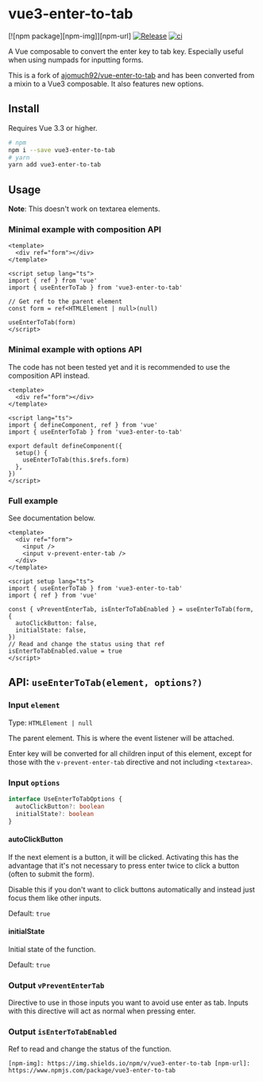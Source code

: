 # vue3-enter-to-tab

[![npm package][npm-img]][npm-url]
[![Release](https://github.com/l3d00m/vue3-enter-to-tab/actions/workflows/release.yml/badge.svg)](https://github.com/l3d00m/vue3-enter-to-tab/actions/workflows/release.yml)
[![ci](https://github.com/l3d00m/vue3-enter-to-tab/actions/workflows/ci.yml/badge.svg)](https://github.com/l3d00m/vue3-enter-to-tab/actions/workflows/ci.yml)

A Vue composable to convert the enter key to tab key. Especially useful when using numpads for inputting forms.

This is a fork of [ajomuch92/vue-enter-to-tab](https://github.com/ajomuch92/vue-enter-to-tab) and has been converted from a mixin to a Vue3 composable. It also features new options.

## Install

Requires Vue 3.3 or higher.

```bash
# npm
npm i --save vue3-enter-to-tab
# yarn
yarn add vue3-enter-to-tab
```

## Usage

**Note**: This doesn't work on textarea elements.

### Minimal example with composition API

```vue
<template>
  <div ref="form"></div>
</template>

<script setup lang="ts">
import { ref } from 'vue'
import { useEnterToTab } from 'vue3-enter-to-tab'

// Get ref to the parent element
const form = ref<HTMLElement | null>(null)

useEnterToTab(form)
</script>
```

### Minimal example with options API

The code has not been tested yet and it is recommended to use the composition API instead.

```vue
<template>
  <div ref="form"></div>
</template>

<script lang="ts">
import { defineComponent, ref } from 'vue'
import { useEnterToTab } from 'vue3-enter-to-tab'

export default defineComponent({
  setup() {
    useEnterToTab(this.$refs.form)
  },
})
</script>
```

### Full example

See documentation below.

```vue
<template>
  <div ref="form">
    <input />
    <input v-prevent-enter-tab />
  </div>
</template>

<script setup lang="ts">
import { useEnterToTab } from 'vue3-enter-to-tab'
import { ref } from 'vue'

const { vPreventEnterTab, isEnterToTabEnabled } = useEnterToTab(form, {
  autoClickButton: false,
  initialState: false,
})
// Read and change the status using that ref
isEnterToTabEnabled.value = true
</script>
```

## API: `useEnterToTab(element, options?)`

### Input `element`

Type: `HTMLElement | null`

The parent element. This is where the event listener will be attached.

Enter key will be converted for all children input of this element, except for those with the `v-prevent-enter-tab` directive and not including `<textarea>`.

### Input `options`

```ts
interface UseEnterToTabOptions {
  autoClickButton?: boolean
  initialState?: boolean
}
```

#### autoClickButton

If the next element is a button, it will be clicked. Activating this has the advantage that it's not necessary to press enter twice to click a button (often to submit the form).

Disable this if you don't want to click buttons automatically and instead just focus them like other inputs.

Default: `true`

#### initialState

Initial state of the function.

Default: `true`

### Output `vPreventEnterTab`

Directive to use in those inputs you want to avoid use enter as tab. Inputs with this directive will act as normal when pressing enter.

### Output `isEnterToTabEnabled`

Ref to read and change the status of the function.

```vue
[npm-img]: https://img.shields.io/npm/v/vue3-enter-to-tab [npm-url]:
https://www.npmjs.com/package/vue3-enter-to-tab
```
